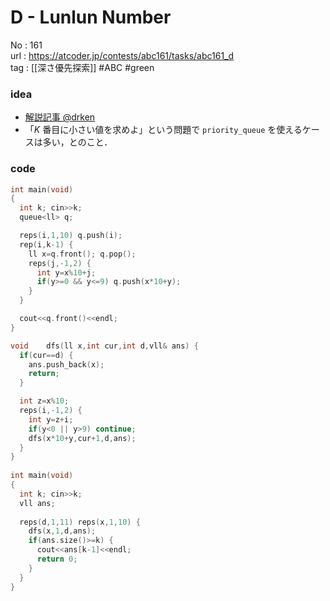# D - Lunlun Number

No	: 161  
url	: https://atcoder.jp/contests/abc161/tasks/abc161_d  
tag	: [[深さ優先探索]]  #ABC #green

### idea
- [解説記事 @drken](https://drken1215.hatenablog.com/entry/2020/04/05/150900)
- 「$K$ 番目に小さい値を求めよ」という問題で `priority_queue` を使えるケースは多い，とのこと．

### code
```cpp
int	main(void)
{
  int k; cin>>k;
  queue<ll> q;

  reps(i,1,10) q.push(i);
  rep(i,k-1) {
    ll x=q.front(); q.pop();
    reps(j,-1,2) {
      int y=x%10+j;
      if(y>=0 && y<=9) q.push(x*10+y);
    }
  }

  cout<<q.front()<<endl;
}
```

```cpp
void	dfs(ll x,int cur,int d,vll& ans) {
  if(cur==d) {
    ans.push_back(x);
    return;
  }

  int z=x%10;
  reps(i,-1,2) {
    int y=z+i;
    if(y<0 || y>9) continue;
    dfs(x*10+y,cur+1,d,ans);
  }
}
 
int	main(void)
{
  int k; cin>>k;
  vll ans;
 
  reps(d,1,11) reps(x,1,10) {
    dfs(x,1,d,ans);
    if(ans.size()>=k) {
      cout<<ans[k-1]<<endl;
      return 0;
    }
  }
}
```